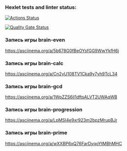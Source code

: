 ### Hexlet tests and linter status:

[![Actions Status](https://github.com/SedaMelkhi/backend-project-44/actions/workflows/hexlet-check.yml/badge.svg)](https://github.com/SedaMelkhi/backend-project-44/actions)

[![Quality Gate Status](https://sonarcloud.io/api/project_badges/measure?project=SedaMelkhi_backend-project-44&metric=alert_status)](https://sonarcloud.io/project/overview?id=SedaMelkhi_backend-project-44)

### Запись игры brain-even
https://asciinema.org/a/5b678G0fBeOYsfGG9WwYkfH6j

### Запись игры brain-calc
https://asciinema.org/a/Cn2yU108TV1Cka9y7yh9TcL34

### Запись игры brain-gcd
https://asciinema.org/a/1WpZZS6il1dftsALVT2UWAqWB

### Запись игры brain-progression
https://asciinema.org/a/LpMSI4e9xr923m2bpzMrupBJr

### Запись игры brain-prime
https://asciinema.org/a/wXXBP6xQ76FarDyqoYtMBhMHC